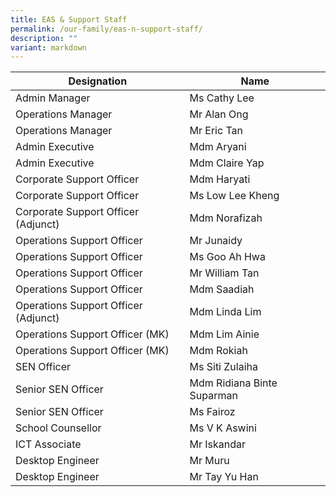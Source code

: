 ```yaml
---
title: EAS & Support Staff
permalink: /our-family/eas-n-support-staff/
description: ""
variant: markdown
---
```

| Designation | Name 
| -------- | -------- 
| Admin Manager    | Ms Cathy Lee
Operations Manager | Mr Alan Ong
Operations Manager | Mr Eric Tan
Admin Executive | Mdm Aryani
Admin Executive | Mdm Claire Yap
Corporate Support Officer | Mdm Haryati
Corporate Support Officer | Ms Low Lee Kheng
Corporate Support Officer (Adjunct) | Mdm Norafizah
Operations Support Officer | Mr Junaidy
Operations Support Officer | Ms Goo Ah Hwa
Operations Support Officer | Mr William Tan
Operations Support Officer | Mdm Saadiah
Operations Support Officer (Adjunct) | Mdm Linda Lim
Operations Support Officer (MK) | Mdm Lim Ainie
Operations Support Officer (MK) | Mdm Rokiah
SEN Officer | Ms Siti Zulaiha
Senior SEN Officer | Mdm Ridiana Binte Suparman
Senior SEN Officer| Ms Fairoz
School Counsellor | Ms V K Aswini
ICT Associate | Mr Iskandar
Desktop Engineer | Mr Muru
Desktop Engineer | Mr Tay Yu Han